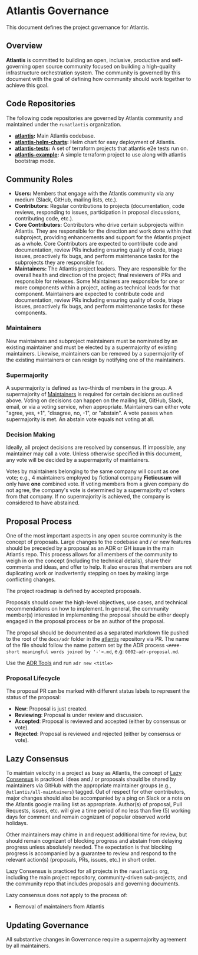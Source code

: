 # Atlantis Governance

This document defines the project governance for Atlantis.

## Overview

**Atlantis** is committed to building an open, inclusive, productive and self-governing open source
community focused on building a high-quality infrastructure orchestration system. The
community is governed by this document with the goal of defining how community
should work together to achieve this goal.

## Code Repositories

The following code repositories are governed by Atlantis community and
maintained under the `runatlantis` organization.

* **[atlantis](https://github.com/runatlantis/atlantis):** Main Atlantis codebase.
* **[atlantis-helm-charts](https://github.com/runatlantis/helm-charts):** Helm chart for easy deployment of Atlantis.
* **[atlantis-tests](https://github.com/runatlantis/atlantis-tests):** A set of terraform projects that atlantis e2e tests run on.
* **[atlantis-example](https://github.com/runatlantis/atlantis-example):** A simple terraform project to use along with atlantis bootstrap mode.

## Community Roles

* **Users:** Members that engage with the Atlantis community via any medium (Slack, GitHub, mailing lists, etc.).
* **Contributors:** Regular contributions to projects (documentation, code reviews, responding to issues, participation in proposal discussions, contributing code, etc.). 
* **Core Contributors:** Contributors who drive certain subprojects within Atlantis. They are responsible for the direction and work done within that subproject, providing enhancements and support for the Atlantis project as a whole. Core Contributors are expected to contribute code and documentation, review PRs including ensuring quality of code, triage issues, proactively fix bugs, and perform maintenance tasks for the subprojects they are responsible for.
* **Maintainers:** The Atlantis project leaders. They are responsible for the overall health and direction of the project; final reviewers of PRs and responsible for releases. Some Maintainers are responsible for one or more components within a project, acting as technical leads for that component. Maintainers are expected to contribute code and documentation, review PRs including ensuring quality of code, triage issues, proactively fix bugs, and perform maintenance tasks for these components.

### Maintainers

New maintainers and subproject maintainers must be nominated by an existing maintainer and must be elected by a supermajority of existing maintainers. Likewise, maintainers can be removed by a supermajority of the existing maintainers or can resign by notifying one of the maintainers.

### Supermajority

A supermajority is defined as two-thirds of members in the group.
A supermajority of [Maintainers](#maintainers) is required for certain
decisions as outlined above. Voting on decisions can happen on the mailing list, GitHub, Slack, email, or via a voting service, when appropriate. Maintainers can either vote "agree, yes, +1", "disagree, no, -1", or "abstain". A vote passes when supermajority is met. An abstain vote equals not voting at all.

### Decision Making

Ideally, all project decisions are resolved by consensus. If impossible, any
maintainer may call a vote. Unless otherwise specified in this document, any
vote will be decided by a supermajority of maintainers.

Votes by maintainers belonging to the same company
will count as one vote; e.g., 4 maintainers employed by fictional company **Fictiousum** will
only have **one** combined vote. If voting members from a given company do not
agree, the company's vote is determined by a supermajority of voters from that
company. If no supermajority is achieved, the company is considered to have
abstained.

## Proposal Process

One of the most important aspects in any open source community is the concept
of proposals. Large changes to the codebase and / or new features should be
preceded by a proposal as an ADR or GH issue in the main Atlantis repo. This process allows for all
members of the community to weigh in on the concept (including the technical
details), share their comments and ideas, and offer to help. It also ensures
that members are not duplicating work or inadvertently stepping on toes by
making large conflicting changes.

The project roadmap is defined by accepted proposals.

Proposals should cover the high-level objectives, use cases, and technical
recommendations on how to implement. In general, the community member(s)
interested in implementing the proposal should be either deeply engaged in the
proposal process or be an author of the proposal.

The proposal should be documented as a separated markdown file pushed to the root of the 
`docs/adr` folder in the [atlantis](https://github.com/runatlantis/atlantis)
repository via PR. The name of the file should follow the name pattern set by the ADR process `<####-short
meaningful words joined by '-'>.md`, e.g:
`0002-adr-proposal.md`.

Use the [ADR Tools](https://github.com/npryce/adr-tools) and run `adr new <title>`

### Proposal Lifecycle

The proposal PR can be marked with different status labels to represent the
status of the proposal:

* **New**: Proposal is just created.
* **Reviewing**: Proposal is under review and discussion.
* **Accepted**: Proposal is reviewed and accepted (either by consensus or vote).
* **Rejected**: Proposal is reviewed and rejected (either by consensus or vote).

## Lazy Consensus

To maintain velocity in a project as busy as Atlantis, the concept of [Lazy
Consensus](http://en.osswiki.info/concepts/lazy_consensus) is practiced. Ideas
and / or proposals should be shared by maintainers via
GitHub with the appropriate maintainer groups (e.g.,
`@atlantis/all-maintainers`) tagged. Out of respect for other contributors,
major changes should also be accompanied by a ping on Slack or a note on the
Atlantis google mailing list as appropriate. Author(s) of proposal, Pull Requests,
issues, etc.  will give a time period of no less than five (5) working days for
comment and remain cognizant of popular observed world holidays.

Other maintainers may chime in and request additional time for review, but
should remain cognizant of blocking progress and abstain from delaying
progress unless absolutely needed. The expectation is that blocking progress
is accompanied by a guarantee to review and respond to the relevant action(s)
(proposals, PRs, issues, etc.) in short order.

Lazy Consensus is practiced for all projects in the `runatlantis` org, including
the main project repository, community-driven sub-projects, and the community
repo that includes proposals and governing documents.

Lazy consensus does _not_ apply to the process of:

* Removal of maintainers from Atlantis

## Updating Governance

All substantive changes in Governance require a supermajority agreement by all maintainers.
